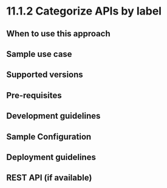 # 11.1.2 Categorize APIs by label

## When to use this approach

## Sample use case

## Supported versions

## Pre-requisites

## Development guidelines

## Sample Configuration

## Deployment guidelines

## REST API (if available)

